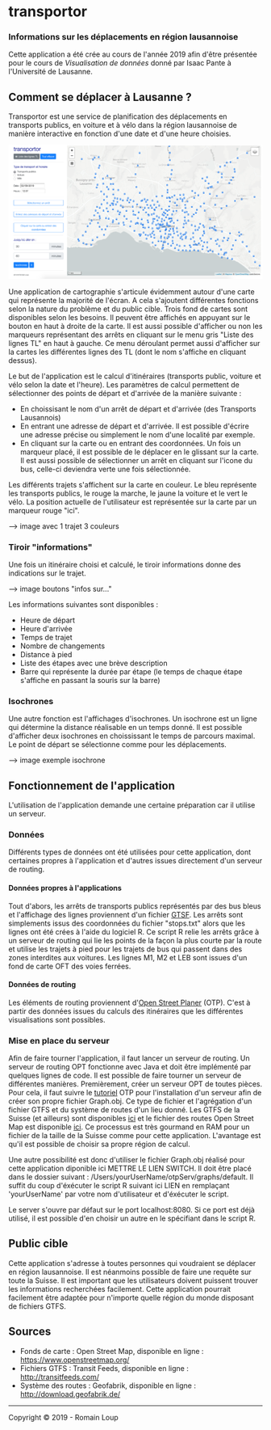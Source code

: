 # transportor

### Informations sur les déplacements en région lausannoise

Cette application a été crée au cours de l'année 2019 afin d'être présentée pour le cours de *Visualisation de données* donné par Isaac Pante à l'Université de Lausanne.

## Comment se déplacer à Lausanne ?

Transportor est une service de planification des déplacements en transports publics, en voiture et à vélo dans la région lausannoise de manière interactive en fonction d'une date et d'une heure choisies.

![Alt Text](images/C1.png)

Une application de cartographie s'articule évidemment autour d'une carte qui représente la majorité de l'écran. A cela s'ajoutent différentes fonctions selon la nature du problème et du public cible. Trois fond de cartes sont disponibles selon les besoins. Il peuvent être affichés en appuyant sur le bouton en haut à droite de la carte. Il est aussi possible d'afficher ou non les marqueurs représentant des arrêts en cliquant sur le menu gris "Liste des lignes TL" en haut à gauche. Ce menu déroulant permet aussi d'afficher sur la cartes les différentes lignes des TL (dont le nom s'affiche en cliquant dessus).

Le but de l'application est le calcul d'itinéraires (transports public, voiture et vélo selon la date et l'heure). Les paramètres de calcul permettent de sélectionner des points de départ et d'arrivée de la manière suivante :

-  En choissisant le nom d'un arrêt de départ et d'arrivée (des Transports Lausannois)
-  En entrant une adresse de départ et d'arrivée. Il est possible d'écrire une adresse précise ou simplement le nom d'une localité par exemple.
-  En cliquant sur la carte ou en entrant des coordonnées. Un fois un marqueur placé, il est possible de le déplacer en le glissant sur la carte. Il est aussi possible de sélectionner un arrêt en cliquant sur l'icone du bus, celle-ci deviendra verte une fois sélectionnée.

Les différents trajets s'affichent sur la carte en couleur. Le bleu représente les transports publics, le rouge la marche, le jaune la voiture et le vert le vélo. La position actuelle de l'utilisateur est représentée sur la carte par un marqueur rouge "ici".

--> image avec 1 trajet 3 couleurs

### Tiroir "informations"

Une fois un itinéraire choisi et calculé, le tiroir informations donne des indications sur le trajet.

--> image boutons "infos sur..."

Les informations suivantes sont disponibles :

-  Heure de départ
-  Heure d'arrivée
-  Temps de trajet
-  Nombre de changements
-  Distance à pied
-  Liste des étapes avec une brève description
-  Barre qui représente la durée par étape (le temps de chaque étape s'affiche en passant la souris sur la barre)

### Isochrones

Une autre fonction est l'affichages d'isochrones. Un isochrone est un ligne qui détermine la distance réalisable en un temps donné. Il est possible d'afficher deux isochrones en choississant le temps de parcours maximal. Le point de départ se sélectionne comme pour les déplacements.

--> image exemple isochrone

## Fonctionnement de l'application

L'utilisation de l'application demande une certaine préparation car il utilise un serveur.

### Données

Différents types de données ont été utilisées pour cette application, dont certaines propres à l'application et d'autres issues directement d'un serveur de routing.

#### Données propres à l'applications

Tout d'abors, les arrêts de transports publics représentés par des bus bleus et l'affichage des lignes proviennent d'un fichier [GTSF](https://developers.google.com/transit/gtfs/reference/?hl=fr). Les arrêts sont simplements issus des coordonnées du fichier "stops.txt" alors que les lignes ont été crées à l'aide du logiciel R. Ce script R relie les arrêts grâce à un serveur de routing qui lie les points de la façon la plus courte par la route et utilise les trajets à pied pour les trajets de bus qui passent dans des zones interdites aux voitures. Les lignes M1, M2 et LEB sont issues d'un fond de carte OFT des voies ferrées.

#### Données de routing

Les éléments de routing proviennent d'[Open Street Planer](https://www.opentripplanner.org) (OTP). C'est à partir des données issues du calculs des itinéraires que les différentes visualisations sont possibles.

### Mise en place du serveur

Afin de faire tourner l'application, il faut lancer un serveur de routing. Un serveur de routing OPT fonctionne avec Java et doit être implémenté par quelques lignes de code. Il est possible de faire tourner un serveur de différentes manières. Premièrement, créer un serveur OPT de toutes pièces. Pour cela, il faut suivre le [tutoriel](http://docs.opentripplanner.org/en/latest/Basic-Tutorial/) OTP pour l'installation d'un serveur afin de créer son propre fichier Graph.obj. Ce type de fichier et l'agrégation d'un fichier GTFS et du système de routes d'un lieu donné. Les GTFS de la Suisse (et ailleurs) sont disponibles [ici](http://transitfeeds.com) et le fichier des routes Open Street Map est disponible [ici](http://download.geofabrik.de). Ce processus est très gourmand en RAM pour un fichier de la taille de la Suisse comme pour cette application. L'avantage est qu'il est possible de choisir sa propre région de calcul.

Une autre possibilité est donc d'utiliser le fichier Graph.obj réalisé pour cette application diponible ici METTRE LE LIEN SWITCH. Il doit être placé dans le dossier suivant : /Users/yourUserName/otpServ/graphs/default. Il suffit du coup d'éxécuter le script R suivant ici LIEN en remplaçant 'yourUserName' par votre nom d'utilisateur et d'éxécuter le script.

Le server s'ouvre par défaut sur le port localhost:8080. Si ce port est déjà utilisé, il est possible d'en choisir un autre en le spécifiant dans le script R.

## Public cible

Cette application s'adresse à toutes personnes qui voudraient se déplacer en région lausannoise. Il est néanmoins possible de faire une requête sur toute la Suisse. Il est important que les utilisateurs doivent puissent trouver les informations recherchées facilement. Cette application pourrait facilement être adaptée pour n'importe quelle région du monde disposant de fichiers GTFS.

## Sources

- Fonds de carte : Open Street Map, disponible en ligne : https://www.openstreetmap.org/
- Fichiers GTFS : Transit Feeds, disponible en ligne : http://transitfeeds.com/
- Système des routes : Geofabrik, disponible en ligne : http://download.geofabrik.de/

---------

Copyright © 2019 - Romain Loup
